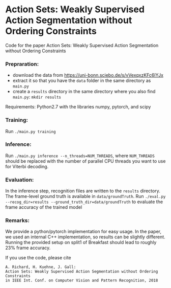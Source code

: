 # Action Sets: Weakly Supervised Action Segmentation without Ordering Constraints
Code for the paper Action Sets: Weakly Supervised Action Segmentation without Ordering Constraints

### Prepraration:

* download the data from https://uni-bonn.sciebo.de/s/vVexqxzKFc6lYJx
* extract it so that you have the `data` folder in the same directory as `main.py`
* create a  `results` directory in the same directory where you also find `main.py`: `mkdir results`

Requirements: Python2.7 with the libraries numpy, pytorch, and scipy

### Training:

Run `./main.py training`

### Inference:

Run `./main.py inference --n_threads=NUM_THREADS`, where `NUM_THREADS` should be replaced with the number of parallel CPU threads you want to use for Viterbi decoding.

### Evaluation:

In the inference step, recognition files are written to the `results` directory. The frame-level ground truth is available in `data/groundTruth`. Run `./eval.py --recog_dir=results --ground_truth_dir=data/groundTruth` to evaluate the frame accuracy of the trained model

### Remarks:

We provide a python/pytorch implementation for easy usage. In the paper, we used an internal C++ implementation, so results can be slightly different. Running the provided setup on split1 of Breakfast should lead to roughly 23% frame accuracy.

If you use the code, please cite

    A. Richard, H. Kuehne, J. Gall:
    Action Sets: Weakly Supervised Action Segmentation without Ordering Constraints
    in IEEE Int. Conf. on Computer Vision and Pattern Recognition, 2018
